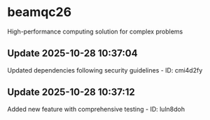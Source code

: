 # beamqc26
High-performance computing solution for complex problems

## Update 2025-10-28 10:37:04
Updated dependencies following security guidelines - ID: cmi4d2fy


## Update 2025-10-28 10:37:12
Added new feature with comprehensive testing - ID: luln8doh

